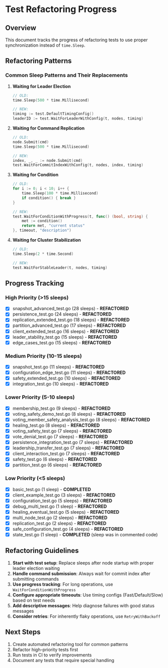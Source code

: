 # Test Refactoring Progress

## Overview
This document tracks the progress of refactoring tests to use proper synchronization instead of `time.Sleep`.

## Refactoring Patterns

### Common Sleep Patterns and Their Replacements

1. **Waiting for Leader Election**
   ```go
   // OLD:
   time.Sleep(500 * time.Millisecond)
   
   // NEW:
   timing := test.DefaultTimingConfig()
   leaderID := test.WaitForLeaderWithConfig(t, nodes, timing)
   ```

2. **Waiting for Command Replication**
   ```go
   // OLD:
   node.Submit(cmd)
   time.Sleep(500 * time.Millisecond)
   
   // NEW:
   index, _, _ := node.Submit(cmd)
   test.WaitForCommitIndexWithConfig(t, nodes, index, timing)
   ```

3. **Waiting for Condition**
   ```go
   // OLD:
   for i := 0; i < 10; i++ {
       time.Sleep(100 * time.Millisecond)
       if condition() { break }
   }
   
   // NEW:
   test.WaitForConditionWithProgress(t, func() (bool, string) {
       met := condition()
       return met, "current status"
   }, timeout, "description")
   ```

4. **Waiting for Cluster Stabilization**
   ```go
   // OLD:
   time.Sleep(2 * time.Second)
   
   // NEW:
   test.WaitForStableLeader(t, nodes, timing)
   ```

## Progress Tracking

### High Priority (>15 sleeps)
- [x] snapshot_advanced_test.go (28 sleeps) - **REFACTORED**
- [x] persistence_test.go (24 sleeps) - **REFACTORED**
- [x] replication_extended_test.go (18 sleeps) - **REFACTORED**
- [x] partition_advanced_test.go (17 sleeps) - **REFACTORED**
- [x] client_extended_test.go (16 sleeps) - **REFACTORED**
- [x] leader_stability_test.go (15 sleeps) - **REFACTORED**
- [x] edge_cases_test.go (15 sleeps) - **REFACTORED**

### Medium Priority (10-15 sleeps)
- [x] snapshot_test.go (11 sleeps) - **REFACTORED**
- [x] configuration_edge_test.go (11 sleeps) - **REFACTORED**
- [x] safety_extended_test.go (10 sleeps) - **REFACTORED**
- [x] integration_test.go (10 sleeps) - **REFACTORED**

### Lower Priority (5-10 sleeps)
- [x] membership_test.go (9 sleeps) - **REFACTORED**
- [x] voting_safety_demo_test.go (8 sleeps) - **REFACTORED**
- [x] voting_member_safety_analysis_test.go (8 sleeps) - **REFACTORED**
- [x] healing_test.go (8 sleeps) - **REFACTORED**
- [x] voting_safety_test.go (7 sleeps) - **REFACTORED**
- [x] vote_denial_test.go (7 sleeps) - **REFACTORED**
- [x] persistence_integration_test.go (7 sleeps) - **REFACTORED**
- [x] leadership_transfer_test.go (7 sleeps) - **REFACTORED**
- [x] client_interaction_test.go (7 sleeps) - **REFACTORED**
- [x] safety_test.go (6 sleeps) - **REFACTORED**
- [x] partition_test.go (6 sleeps) - **REFACTORED**

### Low Priority (<5 sleeps)
- [x] basic_test.go (1 sleep) - **COMPLETED**
- [x] client_example_test.go (3 sleeps) - **REFACTORED**
- [x] configuration_test.go (5 sleeps) - **REFACTORED**
- [x] debug_multi_test.go (1 sleep) - **REFACTORED**
- [x] healing_eventual_test.go (5 sleeps) - **REFACTORED**
- [x] multi_node_test.go (2 sleeps) - **REFACTORED**
- [x] replication_test.go (2 sleeps) - **REFACTORED**
- [x] safe_configuration_test.go (4 sleeps) - **REFACTORED**
- [x] state_test.go (1 sleep) - **COMPLETED** (sleep was in commented code)

## Refactoring Guidelines

1. **Start with test setup**: Replace sleeps after node startup with proper leader election waiting
2. **Handle command submission**: Always wait for commit index after submitting commands
3. **Use progress tracking**: For long operations, use `WaitForConditionWithProgress`
4. **Configure appropriate timeouts**: Use timing configs (Fast/Default/Slow) based on test needs
5. **Add descriptive messages**: Help diagnose failures with good status messages
6. **Consider retries**: For inherently flaky operations, use `RetryWithBackoff`

## Next Steps

1. Create automated refactoring tool for common patterns
2. Refactor high-priority tests first
3. Run tests in CI to verify improvements
4. Document any tests that require special handling